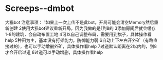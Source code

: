 # Screeps--dmbot
大猫bot
注意事项：
1如果上一次上传不是此bot，开局可能会清空Memory然后重新创建
2使用大猫bot建议重新开局，因为我做的是1到8的
3添加房间后就会缓存1-8的建筑，会自动布置工地
4可以自己调整布局，需要用到旗子，具体操作看help
5种田为主，基本没有打架能力，防御能力弱
6自动上下左右开外矿（有路直接过的），也可以手动增删外矿，具体操作看help
7过道默认距离在2以内的，到8才会开启过道
8过道可以手动增删，具体操作看help
